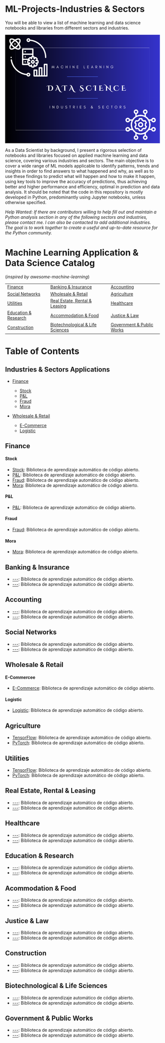 # ML-Projects-Industries & Sectors
You will be able to view a list of machine learning and data science notebooks and libraries from different sectors and industries.

<img src="https://github.com/Leangonplu/ML-Projects-Industries/blob/main/ML-cover.png" alt="ML-cover" style="display: block; margin: 0 auto;">

As a Data Scientist by background, I present a rigorous selection of notebooks and libraries focused on applied machine learning and data science, covering various industries and sectors. The main objective is to cover a wide range of ML models applicable to identify patterns, trends and insights in order to find answers to what happened and why, as well as to use these findings to predict what will happen and how to make it happen, using key tools to improve the accuracy of predictions, thus achieving better and higher performance and efficiency, optimal in prediction and data analysis. It should be noted that the code in this repository is mostly developed in Python, predominantly using Jupyter notebooks, unless otherwise specified. 

*Help Wanted: If there are contributors willing to help fill out and maintain a Python analysis section in any of the following sectors and industries, please contact me. I can also be contacted to add additional industries. The goal is to work together to create a useful and up-to-date resource for the Python community.*


# Machine Learning Application & Data Science Catalog
(*inspired by awesome-machine-learning*)


|         |         |         |
| ------- | ------- | ------- |
| [Finance](https://github.com/josephmisiti/awesome-machine-learning) | [Banking & Insurance](https://github.com/josephmisiti/awesome-machine-learning) | [Accounting](https://github.com/josephmisiti/awesome-machine-learning) |
| [Social Networks](https://github.com/josephmisiti/awesome-machine-learning) | [Wholesale & Retail](https://github.com/josephmisiti/awesome-machine-learning) | [Agriculture](https://github.com/josephmisiti/awesome-machine-learning) |
| [Utilities](https://github.com/josephmisiti/awesome-machine-learning) | [Real Estate, Rental & Leasing](https://github.com/josephmisiti/awesome-machine-learning) | [Healthcare](https://github.com/josephmisiti/awesome-machine-learning) |
| [Education & Research](https://github.com/josephmisiti/awesome-machine-learning) | [Accommodation & Food](https://github.com/josephmisiti/awesome-machine-learning) | [Justice & Law](https://github.com/josephmisiti/awesome-machine-learning) |
| [Construction](https://github.com/josephmisiti/awesome-machine-learning) | [Biotechnological & Life Sciences](https://github.com/josephmisiti/awesome-machine-learning) | [Government & Public Works](https://github.com/josephmisiti/awesome-machine-learning) |


# Table of Contents

## Industries & Sectors Applications

- [Finance](https://www.tensorflow.org/)
  - [Stock](https://pytorch.org/)
  - [P&L](https://keras.io/)
  - [Fraud](https://keras.io/)
  - [Mora](https://keras.io/)

- [Wholesale & Retail](https://www.tensorflow.org/)
  - [E-Commerce](https://pytorch.org/)
  - [Logistic](https://keras.io/)
 

## Finance
#### Stock
- [Stock](https://www.tensorflow.org/): Biblioteca de aprendizaje automático de código abierto.
- [P&L](https://pytorch.org/): Biblioteca de aprendizaje automático de código abierto.
- [Fraud](https://pytorch.org/): Biblioteca de aprendizaje automático de código abierto.
- [Mora](https://pytorch.org/): Biblioteca de aprendizaje automático de código abierto.

#### P&L
- [P&L](https://www.tensorflow.org/): Biblioteca de aprendizaje automático de código abierto.

#### Fraud
- [Fraud](https://www.tensorflow.org/): Biblioteca de aprendizaje automático de código abierto.

#### Mora
- [Mora](https://www.tensorflow.org/): Biblioteca de aprendizaje automático de código abierto.

## Banking & Insurance

- [---](https://www.tensorflow.org/): Biblioteca de aprendizaje automático de código abierto.
- [---](https://pytorch.org/): Biblioteca de aprendizaje automático de código abierto.

## Accounting

- [---](https://www.tensorflow.org/): Biblioteca de aprendizaje automático de código abierto.
- [---](https://pytorch.org/): Biblioteca de aprendizaje automático de código abierto.

## Social Networks

- [---](https://www.tensorflow.org/): Biblioteca de aprendizaje automático de código abierto.
- [---](https://pytorch.org/): Biblioteca de aprendizaje automático de código abierto.

## Wholesale & Retail
#### E-Commercee
- [E-Commerce](https://www.tensorflow.org/): Biblioteca de aprendizaje automático de código abierto.

#### Logistic
- [Logistic](https://pytorch.org/): Biblioteca de aprendizaje automático de código abierto.

## Agriculture

- [TensorFlow](https://www.tensorflow.org/): Biblioteca de aprendizaje automático de código abierto.
- [PyTorch](https://pytorch.org/): Biblioteca de aprendizaje automático de código abierto.

## Utilities

- [TensorFlow](https://www.tensorflow.org/): Biblioteca de aprendizaje automático de código abierto.
- [PyTorch](https://pytorch.org/): Biblioteca de aprendizaje automático de código abierto.

## Real Estate, Rental & Leasing

- [---](https://www.tensorflow.org/): Biblioteca de aprendizaje automático de código abierto.
- [---](https://pytorch.org/): Biblioteca de aprendizaje automático de código abierto.

## Healthcare

- [---](https://www.tensorflow.org/): Biblioteca de aprendizaje automático de código abierto.
- [---](https://pytorch.org/): Biblioteca de aprendizaje automático de código abierto.

## Education & Research

- [---](https://www.tensorflow.org/): Biblioteca de aprendizaje automático de código abierto.
- [---](https://pytorch.org/): Biblioteca de aprendizaje automático de código abierto.

## Acommodation & Food

- [---](https://www.tensorflow.org/): Biblioteca de aprendizaje automático de código abierto.
- [---](https://pytorch.org/): Biblioteca de aprendizaje automático de código abierto.

## Justice & Law

- [---](https://www.tensorflow.org/): Biblioteca de aprendizaje automático de código abierto.
- [---](https://pytorch.org/): Biblioteca de aprendizaje automático de código abierto.

## Construction

- [---](https://www.tensorflow.org/): Biblioteca de aprendizaje automático de código abierto.
- [---](https://pytorch.org/): Biblioteca de aprendizaje automático de código abierto.

## Biotechnological & Life Sciences

- [---](https://www.tensorflow.org/): Biblioteca de aprendizaje automático de código abierto.
- [---](https://pytorch.org/): Biblioteca de aprendizaje automático de código abierto.

## Government & Public Works

- [---](https://www.tensorflow.org/): Biblioteca de aprendizaje automático de código abierto.
- [---](https://pytorch.org/): Biblioteca de aprendizaje automático de código abierto.
